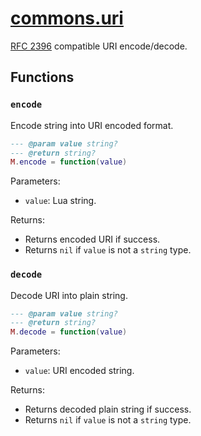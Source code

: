 <!-- markdownlint-disable MD001 MD013 MD034 MD033 MD051 MD024 -->

# [commons.uri](https://github.com/linrongbin16/commons.nvim/blob/main/lua/commons/uri.lua)

[RFC 2396](https://www.ietf.org/rfc/rfc2396.txt) compatible URI encode/decode.

## Functions

### `encode`

Encode string into URI encoded format.

```lua
--- @param value string?
--- @return string?
M.encode = function(value)
```

Parameters:

- `value`: Lua string.

Returns:

- Returns encoded URI if success.
- Returns `nil` if `value` is not a `string` type.

### `decode`

Decode URI into plain string.

```lua
--- @param value string?
--- @return string?
M.decode = function(value)
```

Parameters:

- `value`: URI encoded string.

Returns:

- Returns decoded plain string if success.
- Returns `nil` if `value` is not a `string` type.
